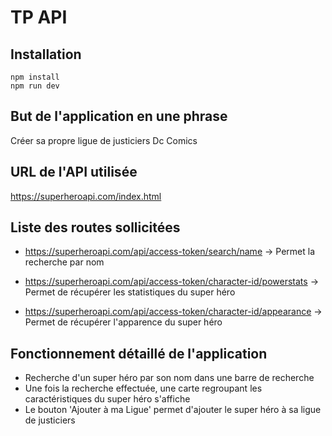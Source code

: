# TP API

## Installation

```
npm install
npm run dev
```

## But de l'application en une phrase

Créer sa propre ligue de justiciers Dc Comics

## URL de l'API utilisée

https://superheroapi.com/index.html

## Liste des routes sollicitées

- https://superheroapi.com/api/access-token/search/name
  -> Permet la recherche par nom

- https://superheroapi.com/api/access-token/character-id/powerstats
  -> Permet de récupérer les statistiques du super héro

- https://superheroapi.com/api/access-token/character-id/appearance
  -> Permet de récupérer l'apparence du super héro

## Fonctionnement détaillé de l'application

- Recherche d'un super héro par son nom dans une barre de recherche
- Une fois la recherche effectuée, une carte regroupant les caractéristiques du super héro s'affiche
- Le bouton 'Ajouter à ma Ligue' permet d'ajouter le super héro à sa ligue de justiciers
